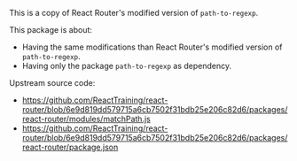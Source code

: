 This is a copy of React Router's modified version of `path-to-regexp`.

This package is about:
- Having the same modifications than React Router's modified version of `path-to-regexp`.
- Having only the package `path-to-regexp` as dependency.

Upstream source code:
- https://github.com/ReactTraining/react-router/blob/6e9d819dd579715a6cb7502f31bdb25e206c82d6/packages/react-router/modules/matchPath.js
- https://github.com/ReactTraining/react-router/blob/6e9d819dd579715a6cb7502f31bdb25e206c82d6/packages/react-router/package.json
